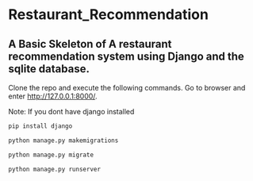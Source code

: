 # Restaurant_Recommendation
## A Basic Skeleton of A restaurant recommendation system using Django and the sqlite database.
Clone the repo and execute the following commands. Go to browser and enter http://127.0.0.1:8000/.

Note: If you dont have django installed
```bash
pip install django
```

```python
python manage.py makemigrations
```

```python
python manage.py migrate
```


```python
python manage.py runserver
```
